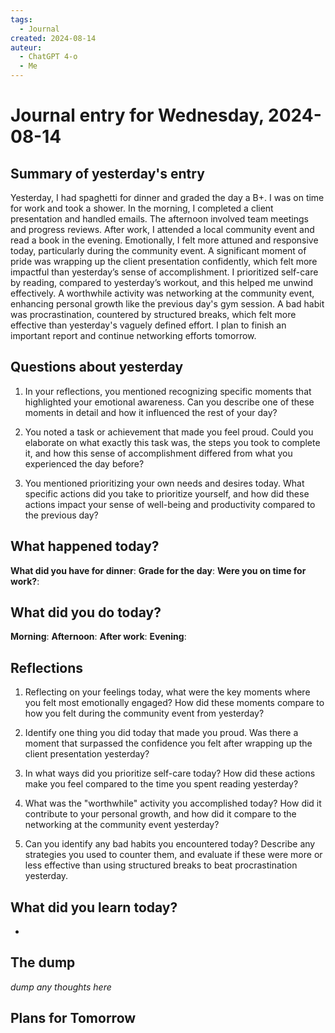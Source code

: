 ```yaml
---
tags:
  - Journal
created: 2024-08-14
auteur:
  - ChatGPT 4-o
  - Me
---
```

# Journal entry for Wednesday, 2024-08-14

## Summary of yesterday's entry

Yesterday, I had spaghetti for dinner and graded the day a B+. I was on time for work and took a shower. In the morning, I completed a client presentation and handled emails. The afternoon involved team meetings and progress reviews. After work, I attended a local community event and read a book in the evening. Emotionally, I felt more attuned and responsive today, particularly during the community event. A significant moment of pride was wrapping up the client presentation confidently, which felt more impactful than yesterday’s sense of accomplishment. I prioritized self-care by reading, compared to yesterday’s workout, and this helped me unwind effectively. A worthwhile activity was networking at the community event, enhancing personal growth like the previous day's gym session. A bad habit was procrastination, countered by structured breaks, which felt more effective than yesterday's vaguely defined effort. I plan to finish an important report and continue networking efforts tomorrow.

## Questions about yesterday

1. In your reflections, you mentioned recognizing specific moments that highlighted your emotional awareness. Can you describe one of these moments in detail and how it influenced the rest of your day?
  
2. You noted a task or achievement that made you feel proud. Could you elaborate on what exactly this task was, the steps you took to complete it, and how this sense of accomplishment differed from what you experienced the day before?

3. You mentioned prioritizing your own needs and desires today. What specific actions did you take to prioritize yourself, and how did these actions impact your sense of well-being and productivity compared to the previous day?

## What happened today?

**What did you have for dinner**: 
**Grade for the day**: 
**Were you on time for work?**:

## What did you do today?

**Morning**: 
**Afternoon**: 
**After work**: 
**Evening**: 

## Reflections

1. Reflecting on your feelings today, what were the key moments where you felt most emotionally engaged? How did these moments compare to how you felt during the community event from yesterday?

2. Identify one thing you did today that made you proud. Was there a moment that surpassed the confidence you felt after wrapping up the client presentation yesterday?

3. In what ways did you prioritize self-care today? How did these actions make you feel compared to the time you spent reading yesterday?

4. What was the "worthwhile" activity you accomplished today? How did it contribute to your personal growth, and how did it compare to the networking at the community event yesterday?

5. Can you identify any bad habits you encountered today? Describe any strategies you used to counter them, and evaluate if these were more or less effective than using structured breaks to beat procrastination yesterday.

## What did you learn today?

-

## The dump
*dump any thoughts here*

## Plans for Tomorrow
